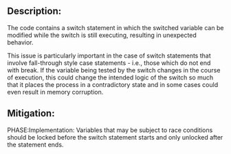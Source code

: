 ## Description:

The code contains a switch statement in which the switched variable can be modified while the switch is still executing, resulting in unexpected behavior.

This issue is particularly important in the case of switch statements that involve fall-through style case statements - i.e., those which do not end with break. If the variable being tested by the switch changes in the course of execution, this could change the intended logic of the switch so much that it places the process in a contradictory state and in some cases could even result in memory corruption.

## Mitigation:


PHASE:Implementation:
Variables that may be subject to race conditions should be locked before the switch statement starts and only unlocked after the statement ends.

